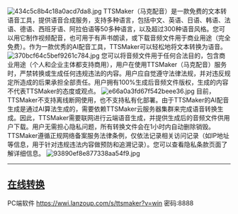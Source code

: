 ![434c5c8b4c18a0acd7da8.jpg](https://img.3344550.xyz/file/434c5c8b4c18a0acd7da8.jpg)
TTSMaker（马克配音）是一款免费的文本转语音工具，提供语音合成服务，支持多种语言，包括中文、英语、日语、韩语、法语、德语、西班牙语、阿拉伯语等50多种语言，以及超过300种语音风格。您可以用它制作视频配音，也可用于有声书朗读，或下载音频文件用于商业用途（完全免费）。作为一款优秀的AI配音工具，TTSMaker可以轻松地将文本转换为语音。
![370bcf64c5bef9261c784.jpg](https://img.3344550.xyz/file/370bcf64c5bef9261c784.jpg)
您可以将音频文件用于任何合法目的，包含商业用途（个人和企业主体都支持商用），用户在使用TTSMaker（马克配音）服务时，严禁转换或生成任何违规违法的内容。用户应自觉遵守法律法规，并对违反规定所造成的后果承担全部责任。用户拥有100%生成后音频文件版权，生成的内容不代表TTSMaker的态度或观点。
![e66a0a3fd67f542beee36.jpg](https://img.3344550.xyz/file/e66a0a3fd67f542beee36.jpg)
目前，TTSMaker不支持离线断网使用，也不支持私有化部署。由于TTSMaker的AI配音生成是通过AI算法生成的，需要依赖TTSMaker云服务器集群来完成语音转换生成。因此，TTSMaker需要联网进行云端语音生成，并提供生成后的音频文件供用户下载。用户无需担心隐私问题，所有转换文件会在1小时内自动删除销毁。TTSMaker遵循正规网络备案服务法律条例，仅依法记录相关访问记录（如IP地址等信息，用于针对违规违法内容做预防和追溯记录）。您可以查看隐私条款页面了解详细信息。
![93890ef8e877338aa54f9.jpg](https://img.3344550.xyz/file/93890ef8e877338aa54f9.jpg)
- - - 
[在线转换](https://ttsmaker.cn/ "在线转换")
------------
PC端软件
https://wwi.lanzoup.com/s/ttsmaker?v=win 密码:8888